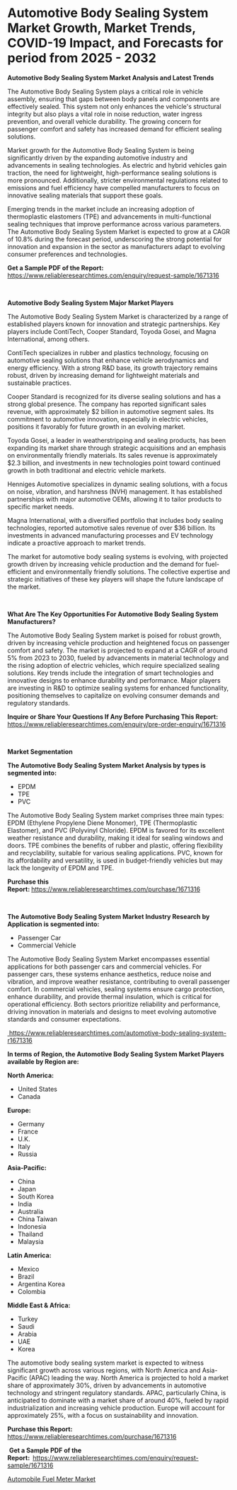 <p><h1>Automotive Body Sealing System Market Growth, Market Trends, COVID-19 Impact, and Forecasts for period from 2025 - 2032</h1></p><p><strong>Automotive Body Sealing System Market Analysis and Latest Trends</strong></p>
<p><p>The Automotive Body Sealing System plays a critical role in vehicle assembly, ensuring that gaps between body panels and components are effectively sealed. This system not only enhances the vehicle's structural integrity but also plays a vital role in noise reduction, water ingress prevention, and overall vehicle durability. The growing concern for passenger comfort and safety has increased demand for efficient sealing solutions.</p><p>Market growth for the Automotive Body Sealing System is being significantly driven by the expanding automotive industry and advancements in sealing technologies. As electric and hybrid vehicles gain traction, the need for lightweight, high-performance sealing solutions is more pronounced. Additionally, stricter environmental regulations related to emissions and fuel efficiency have compelled manufacturers to focus on innovative sealing materials that support these goals. </p><p>Emerging trends in the market include an increasing adoption of thermoplastic elastomers (TPE) and advancements in multi-functional sealing techniques that improve performance across various parameters. The Automotive Body Sealing System Market is expected to grow at a CAGR of 10.8% during the forecast period, underscoring the strong potential for innovation and expansion in the sector as manufacturers adapt to evolving consumer preferences and technologies.</p></p>
<p><strong>Get a Sample PDF of the Report:&nbsp;</strong> <a href="https://www.reliableresearchtimes.com/enquiry/request-sample/1671316?utm_campaign=2220&utm_medium=2&utm_source=Github&utm_content=ia&utm_term=25032025&utm_id=automotive-body-sealing-system">https://www.reliableresearchtimes.com/enquiry/request-sample/1671316</a></p>
<p>&nbsp;</p>
<p><strong>Automotive Body Sealing System Major Market Players</strong></p>
<p><p>The Automotive Body Sealing System Market is characterized by a range of established players known for innovation and strategic partnerships. Key players include ContiTech, Cooper Standard, Toyoda Gosei, and Magna International, among others. </p><p>ContiTech specializes in rubber and plastics technology, focusing on automotive sealing solutions that enhance vehicle aerodynamics and energy efficiency. With a strong R&D base, its growth trajectory remains robust, driven by increasing demand for lightweight materials and sustainable practices.</p><p>Cooper Standard is recognized for its diverse sealing solutions and has a strong global presence. The company has reported significant sales revenue, with approximately $2 billion in automotive segment sales. Its commitment to automotive innovation, especially in electric vehicles, positions it favorably for future growth in an evolving market.</p><p>Toyoda Gosei, a leader in weatherstripping and sealing products, has been expanding its market share through strategic acquisitions and an emphasis on environmentally friendly materials. Its sales revenue is approximately $2.3 billion, and investments in new technologies point toward continued growth in both traditional and electric vehicle markets.</p><p>Henniges Automotive specializes in dynamic sealing solutions, with a focus on noise, vibration, and harshness (NVH) management. It has established partnerships with major automotive OEMs, allowing it to tailor products to specific market needs.</p><p>Magna International, with a diversified portfolio that includes body sealing technologies, reported automotive sales revenue of over $36 billion. Its investments in advanced manufacturing processes and EV technology indicate a proactive approach to market trends.</p><p>The market for automotive body sealing systems is evolving, with projected growth driven by increasing vehicle production and the demand for fuel-efficient and environmentally friendly solutions. The collective expertise and strategic initiatives of these key players will shape the future landscape of the market.</p></p>
<p>&nbsp;</p>
<p><strong>What Are The Key Opportunities For Automotive Body Sealing System Manufacturers?</strong></p>
<p><p>The Automotive Body Sealing System market is poised for robust growth, driven by increasing vehicle production and heightened focus on passenger comfort and safety. The market is projected to expand at a CAGR of around 5% from 2023 to 2030, fueled by advancements in material technology and the rising adoption of electric vehicles, which require specialized sealing solutions. Key trends include the integration of smart technologies and innovative designs to enhance durability and performance. Major players are investing in R&D to optimize sealing systems for enhanced functionality, positioning themselves to capitalize on evolving consumer demands and regulatory standards.</p></p>
<p><strong>Inquire or Share Your Questions If Any Before Purchasing This Report:</strong> <a href="https://www.reliableresearchtimes.com/enquiry/pre-order-enquiry/1671316?utm_campaign=2220&utm_medium=2&utm_source=Github&utm_content=ia&utm_term=25032025&utm_id=automotive-body-sealing-system">https://www.reliableresearchtimes.com/enquiry/pre-order-enquiry/1671316</a></p>
<p>&nbsp;</p>
<p><strong>Market Segmentation</strong></p>
<p><strong>The Automotive Body Sealing System Market Analysis by types is segmented into:</strong></p>
<p><ul><li>EPDM</li><li>TPE</li><li>PVC</li></ul></p>
<p><p>The Automotive Body Sealing System market comprises three main types: EPDM (Ethylene Propylene Diene Monomer), TPE (Thermoplastic Elastomer), and PVC (Polyvinyl Chloride). EPDM is favored for its excellent weather resistance and durability, making it ideal for sealing windows and doors. TPE combines the benefits of rubber and plastic, offering flexibility and recyclability, suitable for various sealing applications. PVC, known for its affordability and versatility, is used in budget-friendly vehicles but may lack the longevity of EPDM and TPE.</p></p>
<p><strong>Purchase this Report:&nbsp;</strong><a href="https://www.reliableresearchtimes.com/purchase/1671316?utm_campaign=2220&utm_medium=2&utm_source=Github&utm_content=ia&utm_term=25032025&utm_id=automotive-body-sealing-system">https://www.reliableresearchtimes.com/purchase/1671316</a></p>
<p>&nbsp;</p>
<p><strong>The Automotive Body Sealing System Market Industry Research by Application is segmented into:</strong></p>
<p><ul><li>Passenger Car</li><li>Commercial Vehicle</li></ul></p>
<p><p>The Automotive Body Sealing System Market encompasses essential applications for both passenger cars and commercial vehicles. For passenger cars, these systems enhance aesthetics, reduce noise and vibration, and improve weather resistance, contributing to overall passenger comfort. In commercial vehicles, sealing systems ensure cargo protection, enhance durability, and provide thermal insulation, which is critical for operational efficiency. Both sectors prioritize reliability and performance, driving innovation in materials and designs to meet evolving automotive standards and consumer expectations.</p></p>
<p><a href="https://www.reliableresearchtimes.com/automotive-body-sealing-system-r1671316?utm_campaign=2220&utm_medium=2&utm_source=Github&utm_content=ia&utm_term=25032025&utm_id=automotive-body-sealing-system">&nbsp;https://www.reliableresearchtimes.com/automotive-body-sealing-system-r1671316</a></p>
<p><strong>In terms of Region, the Automotive Body Sealing System Market Players available by Region are:</strong></p>
<p>
    <p> <strong> North America: </strong>
        <ul>
            <li>United States</li>
            <li>Canada</li>
        </ul>
        </p> 
    <p> <strong> Europe: </strong>
        <ul>
            <li>Germany</li>
            <li>France</li>
            <li>U.K.</li>
            <li>Italy</li>
            <li>Russia</li>
        </ul>
        </p> 
    <p> <strong> Asia-Pacific: </strong>
        <ul>
            <li>China</li>
            <li>Japan</li>
            <li>South Korea</li>
            <li>India</li>
            <li>Australia</li>
            <li>China Taiwan</li>
            <li>Indonesia</li>
            <li>Thailand</li>
            <li>Malaysia</li>
        </ul>
        </p> 
    <p> <strong> Latin America: </strong>
        <ul>
            <li>Mexico</li>
            <li>Brazil</li>
            <li>Argentina Korea</li>
            <li>Colombia</li>
        </ul>
        </p> 
    <p> <strong> Middle East & Africa: </strong>
        <ul>
            <li>Turkey</li>
            <li>Saudi</li>
            <li>Arabia</li>
            <li>UAE</li>
            <li>Korea</li>
        </ul>
    </p>
    </p>
<p><p>The automotive body sealing system market is expected to witness significant growth across various regions, with North America and Asia-Pacific (APAC) leading the way. North America is projected to hold a market share of approximately 30%, driven by advancements in automotive technology and stringent regulatory standards. APAC, particularly China, is anticipated to dominate with a market share of around 40%, fueled by rapid industrialization and increasing vehicle production. Europe will account for approximately 25%, with a focus on sustainability and innovation.</p></p>
<p><strong>Purchase this Report: </strong><a href="https://www.reliableresearchtimes.com/purchase/1671316?utm_campaign=2220&utm_medium=2&utm_source=Github&utm_content=ia&utm_term=25032025&utm_id=automotive-body-sealing-system">https://www.reliableresearchtimes.com/purchase/1671316</a></p>
<p>&nbsp;<strong>Get a Sample PDF of the Report:&nbsp;&nbsp;</strong><a href="https://www.reliableresearchtimes.com/enquiry/request-sample/1671316?utm_campaign=2220&utm_medium=2&utm_source=Github&utm_content=ia&utm_term=25032025&utm_id=automotive-body-sealing-system">https://www.reliableresearchtimes.com/enquiry/request-sample/1671316</a></p>
<p><strong></strong></p>
<p><p><a href="https://github.com/jerhoskinson197676/Market-Research-Report-List-1/blob/main/automobile-fuel-meter-market.md?utm_campaign=2220&utm_medium=2&utm_source=Github&utm_content=ia&utm_term=25032025&utm_id=automotive-body-sealing-system">Automobile Fuel Meter Market</a></p></p>